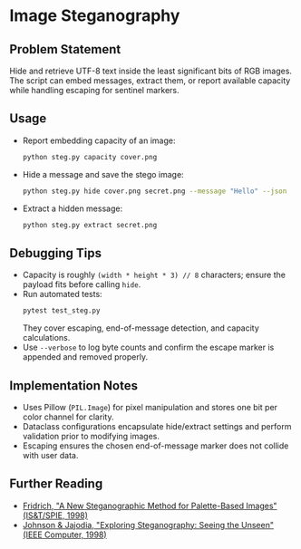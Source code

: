# Image Steganography

## Problem Statement
Hide and retrieve UTF-8 text inside the least significant bits of RGB images. The script can embed messages, extract them, or report available capacity while handling escaping for sentinel markers.

## Usage
- Report embedding capacity of an image:
  ```bash
  python steg.py capacity cover.png
  ```
- Hide a message and save the stego image:
  ```bash
  python steg.py hide cover.png secret.png --message "Hello" --json
  ```
- Extract a hidden message:
  ```bash
  python steg.py extract secret.png
  ```

## Debugging Tips
- Capacity is roughly `(width * height * 3) // 8` characters; ensure the payload fits before calling `hide`.
- Run automated tests:
  ```bash
  pytest test_steg.py
  ```
  They cover escaping, end-of-message detection, and capacity calculations.
- Use `--verbose` to log byte counts and confirm the escape marker is appended and removed properly.

## Implementation Notes
- Uses Pillow (`PIL.Image`) for pixel manipulation and stores one bit per color channel for clarity.
- Dataclass configurations encapsulate hide/extract settings and perform validation prior to modifying images.
- Escaping ensures the chosen end-of-message marker does not collide with user data.

## Further Reading
- [Fridrich, "A New Steganographic Method for Palette-Based Images" (IS&T/SPIE, 1998)](https://doi.org/10.1117/12.306948)
- [Johnson & Jajodia, "Exploring Steganography: Seeing the Unseen" (IEEE Computer, 1998)](https://doi.org/10.1109/2.668972)
